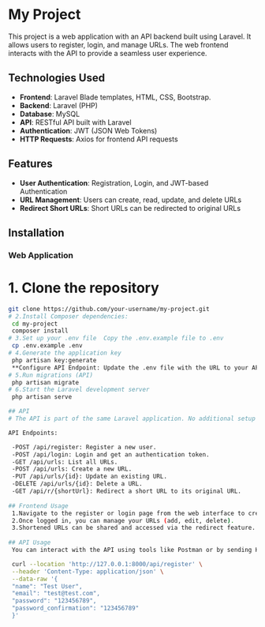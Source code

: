 # My Project

This project is a web application with an API backend built using Laravel. It allows users to register, login, and manage URLs. The web frontend interacts with the API to provide a seamless user experience.

## Technologies Used

- **Frontend**: Laravel Blade templates, HTML, CSS, Bootstrap.
- **Backend**: Laravel (PHP)
- **Database**: MySQL
- **API**: RESTful API built with Laravel
- **Authentication**: JWT (JSON Web Tokens)
- **HTTP Requests**: Axios for frontend API requests

## Features

- **User Authentication**: Registration, Login, and JWT-based Authentication
- **URL Management**: Users can create, read, update, and delete URLs
- **Redirect Short URLs**: Short URLs can be redirected to original URLs

## Installation

### Web Application

# 1. Clone the repository
   ```bash
   git clone https://github.com/your-username/my-project.git
# 2.Install Composer dependencies:
    cd my-project
    composer install
# 3.Set up your .env file  Copy the .env.example file to .env
    cp .env.example .env
# 4.Generate the application key
    php artisan key:generate
    **Configure API Endpoint: Update the .env file with the URL to your API server:  API_URL=http://127.0.0.1:8000/api/
# 5.Run migrations (API)
    php artisan migrate
# 6.Start the Laravel development server
    php artisan serve

## API
   # The API is part of the same Laravel application. No additional setup is required for the API beyond the steps listed above.

API Endpoints:

    -POST /api/register: Register a new user.
    -POST /api/login: Login and get an authentication token.
    -GET /api/urls: List all URLs.
    -POST /api/urls: Create a new URL.
    -PUT /api/urls/{id}: Update an existing URL.
    -DELETE /api/urls/{id}: Delete a URL.
    -GET /api/r/{shortUrl}: Redirect a short URL to its original URL.
    
## Frontend Usage
    1.Navigate to the register or login page from the web interface to create a new account or log in.
    2.Once logged in, you can manage your URLs (add, edit, delete).
    3.Shortened URLs can be shared and accessed via the redirect feature.
    
## API Usage
    You can interact with the API using tools like Postman or by sending HTTP requests from the frontend. Ensure that you authenticate by sending the Authorization header with a valid JWT token.
 
    curl --location 'http://127.0.0.1:8000/api/register' \
    --header 'Content-Type: application/json' \
    --data-raw '{
    "name": "Test User",
    "email": "test@test.com",
    "password": "123456789",
    "password_confirmation": "123456789"
    }'

